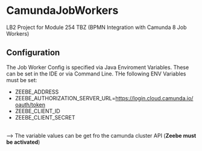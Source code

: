 # CamundaJobWorkers
LB2 Project for Module 254 TBZ (BPMN Integration with Camunda 8 Job Workers)

## Configuration
The Job Worker Config is specified via Java Enviroment Variables. These can be set in the IDE or via Command Line. THe following ENV Variables must be set: 
* ZEEBE_ADDRESS
* ZEEBE_AUTHORIZATION_SERVER_URL=https://login.cloud.camunda.io/oauth/token
* ZEEBE_CLIENT_ID
* ZEEBE_CLIENT_SECRET
<br>
--> The variable values can be get fro the camunda cluster API (<b>Zeebe must be activated</b>)
